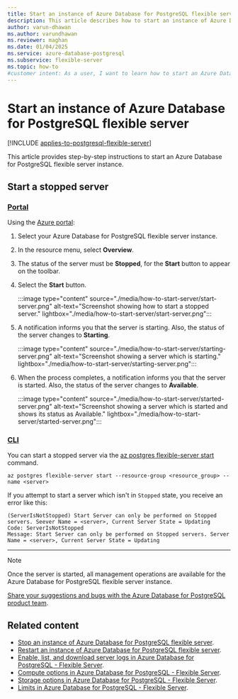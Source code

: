 ```yaml
---
title: Start an instance of Azure Database for PostgreSQL flexible server
description: This article describes how to start an instance of Azure Database for PostgreSQL flexible server.
author: varun-dhawan
ms.author: varundhawan
ms.reviewer: maghan
ms.date: 01/04/2025
ms.service: azure-database-postgresql
ms.subservice: flexible-server
ms.topic: how-to
#customer intent: As a user, I want to learn how to start an Azure Database for PostgreSQL flexible server instance, so that I can manage my server efficiently.
---
```


# Start an instance of Azure Database for PostgreSQL flexible server

[!INCLUDE [applies-to-postgresql-flexible-server](~/reusable-content/ce-skilling/azure/includes/postgresql/includes/applies-to-postgresql-flexible-server.md)]

This article provides step-by-step instructions to start an Azure Database for PostgreSQL flexible server instance.

## Start a stopped server

### [Portal](#tab/portal-start-server)

Using the [Azure portal](https://portal.azure.com/):

1. Select your Azure Database for PostgreSQL flexible server instance.

2. In the resource menu, select **Overview**.

3. The status of the server must be **Stopped**, for the **Start** button to appear on the toolbar.

3. Select the **Start** button.

    :::image type="content" source="./media/how-to-start-server/start-server.png" alt-text="Screenshot showing how to start a stopped server." lightbox="./media/how-to-start-server/start-server.png":::

4. A notification informs you that the server is starting. Also, the status of the server changes to **Starting**.

    :::image type="content" source="./media/how-to-start-server/starting-server.png" alt-text="Screenshot showing a server which is starting." lightbox="./media/how-to-start-server/starting-server.png":::

5. When the process completes, a notification informs you that the server is started. Also, the status of the server changes to **Available**.

    :::image type="content" source="./media/how-to-start-server/started-server.png" alt-text="Screenshot showing a server which is started and shows its status as Available." lightbox="./media/how-to-start-server/started-server.png":::

### [CLI](#tab/cli-start-server)

You can start a stopped server via the [az postgres flexible-server start](/cli/azure/postgres/flexible-server#az-postgres-flexible-server-start) command.

```azurecli-interactive
az postgres flexible-server start --resource-group <resource_group> --name <server>
```

If you attempt to start a server which isn't in `Stopped` state, you receive an error like this:

```output
(ServerIsNotStopped) Start Server can only be performed on Stopped servers. Seever Name = <server>, Current Server State = Updating
Code: ServerIsNotStopped
Message: Start Server can only be performed on Stopped servers. Server Name = <server>, Current Server State = Updating
```

---

> [!NOTE]
> Once the server is started, all management operations are available for the Azure Database for PostgreSQL flexible server instance.

[Share your suggestions and bugs with the Azure Database for PostgreSQL product team](https://aka.ms/pgfeedback).

## Related content

- [Stop an instance of Azure Database for PostgreSQL flexible server](how-to-stop-server.md).
- [Restart an instance of Azure Database for PostgreSQL flexible server](how-to-restart-server.md).
- [Enable, list, and download server logs in Azure Database for PostgreSQL - Flexible Server](how-to-server-logs-portal.md).
- [Compute options in Azure Database for PostgreSQL - Flexible Server](concepts-compute.md).
- [Storage options in Azure Database for PostgreSQL - Flexible Server](concepts-storage.md).
- [Limits in Azure Database for PostgreSQL - Flexible Server](concepts-limits.md).
